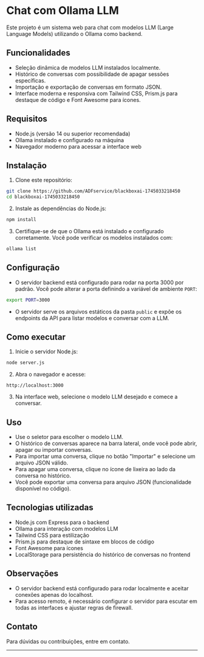 # Chat com Ollama LLM

Este projeto é um sistema web para chat com modelos LLM (Large Language Models) utilizando o Ollama como backend.

## Funcionalidades

- Seleção dinâmica de modelos LLM instalados localmente.
- Histórico de conversas com possibilidade de apagar sessões específicas.
- Importação e exportação de conversas em formato JSON.
- Interface moderna e responsiva com Tailwind CSS, Prism.js para destaque de código e Font Awesome para ícones.

## Requisitos

- Node.js (versão 14 ou superior recomendada)
- Ollama instalado e configurado na máquina
- Navegador moderno para acessar a interface web

## Instalação

1. Clone este repositório:

```bash
git clone https://github.com/ADFservice/blackboxai-1745033218450
cd blackboxai-1745033218450
```

2. Instale as dependências do Node.js:

```bash
npm install
```

3. Certifique-se de que o Ollama está instalado e configurado corretamente. Você pode verificar os modelos instalados com:

```bash
ollama list
```

## Configuração

- O servidor backend está configurado para rodar na porta 3000 por padrão. Você pode alterar a porta definindo a variável de ambiente `PORT`:

```bash
export PORT=3000
```

- O servidor serve os arquivos estáticos da pasta `public` e expõe os endpoints da API para listar modelos e conversar com a LLM.

## Como executar

1. Inicie o servidor Node.js:

```bash
node server.js
```

2. Abra o navegador e acesse:

```
http://localhost:3000
```

3. Na interface web, selecione o modelo LLM desejado e comece a conversar.

## Uso

- Use o seletor para escolher o modelo LLM.
- O histórico de conversas aparece na barra lateral, onde você pode abrir, apagar ou importar conversas.
- Para importar uma conversa, clique no botão "Importar" e selecione um arquivo JSON válido.
- Para apagar uma conversa, clique no ícone de lixeira ao lado da conversa no histórico.
- Você pode exportar uma conversa para arquivo JSON (funcionalidade disponível no código).

## Tecnologias utilizadas

- Node.js com Express para o backend
- Ollama para interação com modelos LLM
- Tailwind CSS para estilização
- Prism.js para destaque de sintaxe em blocos de código
- Font Awesome para ícones
- LocalStorage para persistência do histórico de conversas no frontend

## Observações

- O servidor backend está configurado para rodar localmente e aceitar conexões apenas do localhost.
- Para acesso remoto, é necessário configurar o servidor para escutar em todas as interfaces e ajustar regras de firewall.

## Contato

Para dúvidas ou contribuições, entre em contato.

---

